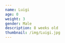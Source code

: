 ```yaml
---
name: Luigi
age: 0
weight: 3
gender: Male
description: 8 weeks old
thumbnail: /img/Luigi.jpg
---
```


